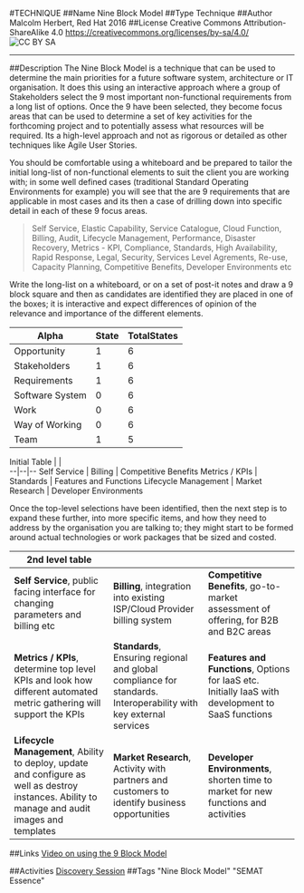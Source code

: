 #TECHNIQUE
##Name
Nine Block Model
##Type
Technique
##Author
Malcolm Herbert, Red Hat 2016
##License
Creative Commons Attribution-ShareAlike 4.0
https://creativecommons.org/licenses/by-sa/4.0/
![CC BY SA](https://licensebuttons.net/l/by-sa/3.0/88x31.png)

----------

##Description
The Nine Block Model is a technique that can be used to determine the main priorities for a future software system, architecture or IT organisation. It does this using an interactive approach where a group of Stakeholders select the 9 most important non-functional requirements from a long list of options.  Once the 9 have been selected, they become focus areas that can be used to determine a set of key activities for the forthcoming project and to potentially assess what resources will be required. Its a high-level approach and not as rigorous or detailed as other techniques like Agile User Stories.

You should be comfortable using a whiteboard and be prepared to tailor the initial long-list of non-functional elements to suit the client you are working with; in some well defined cases (traditional Standard Operating Environments for example) you will see that the are 9 requirements that are applicable in most cases and its then a case of drilling down into specific detail in each of these 9 focus areas. 


> Self Service, Elastic Capability, Service Catalogue, Cloud Function,
> Billing, Audit, Lifecycle Management, Performance, Disaster Recovery,
> Metrics - KPI, Compliance, Standards, High Availability, Rapid
> Response, Legal, Security, Services Level Agrements, Re-use, Capacity
> Planning, Competitive Benefits, Developer Environments etc

Write the long-list on a whiteboard, or on a set of post-it notes and draw a 9 block square and then as candidates are identified they are placed in one of the boxes; it is interactive and expect differences of opinion of the relevance and importance of the different elements.

Alpha | State | TotalStates
---| --- | ---
Opportunity|1|6
Stakeholders|1|6
Requirements|1|6
Software System|0|6
Work|0|6
Way of Working|0|6
Team|1|5



Initial Table |  |  
--|--|--
Self Service | Billing | Competitive Benefits 
Metrics / KPIs  | Standards | Features and Functions
Lifecycle Management  | Market Research | Developer Environments

Once the top-level selections have been identified, then the next step is to expand these further, into more specific items, and how they need to address by the organisation you are talking to; they might start to be formed around actual technologies or work packages that be sized and costed. 


|2nd level table |  |  |
|--|--|--|
|**Self Service**, public facing interface for changing parameters and billing etc | **Billing**, integration into existing ISP/Cloud Provider billing system | **Competitive Benefits**, go-to-market assessment of offering, for B2B and B2C areas |
|**Metrics / KPIs**, determine top level KPIs and look how different automated metric gathering will support the KPIs | **Standards**, Ensuring regional and global compliance for standards. Interoperability with key external services | **Features and Functions**, Options for IaaS etc. Initially IaaS with development to SaaS functions|
|**Lifecycle Management**, Ability to deploy, update and configure as well as destroy instances. Ability to manage and audit images and templates  | **Market Research**, Activity with partners and customers to identify business opportunities  | **Developer Environments**, shorten time to market for new functions and activities |

##Links
[Video on using the 9 Block Model](https://mojo.redhat.com/videos/925184)

##Activities
[Discovery Session](https://github.com/SEMAT-Exists-Org/content-activities/blob/master/discovery-session.md) 
##Tags
"Nine Block Model" "SEMAT Essence"


